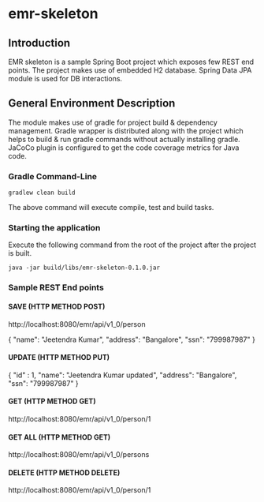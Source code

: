 # emr-skeleton

## Introduction

EMR skeleton is a sample Spring Boot project which exposes few REST end points. The project makes use of embedded H2 database. Spring Data JPA module is used for DB interactions.
 
## General Environment Description

The module makes use of gradle for project build & dependency management. Gradle wrapper is distributed along with the project which helps to build & run gradle commands without actually installing gradle.
JaCoCo plugin is configured to get the code coverage metrics for Java code.

### Gradle Command-Line

    gradlew clean build
 The above command will execute compile, test and build tasks.
 
### Starting the application

Execute the following command from the root of the project after the project is built.

    java -jar build/libs/emr-skeleton-0.1.0.jar

### Sample REST End points

#### SAVE (HTTP METHOD POST)
http://localhost:8080/emr/api/v1_0/person 

{
  "name": "Jeetendra Kumar",
  "address": "Bangalore",
  "ssn": "799987987"
}

#### UPDATE (HTTP METHOD PUT)

{
  "id" : 1,
  "name": "Jeetendra Kumar updated",
  "address": "Bangalore",
  "ssn": "799987987"
}

#### GET (HTTP METHOD GET)
http://localhost:8080/emr/api/v1_0/person/1


#### GET ALL (HTTP METHOD GET)
http://localhost:8080/emr/api/v1_0/persons

#### DELETE (HTTP METHOD DELETE)
http://localhost:8080/emr/api/v1_0/person/1



